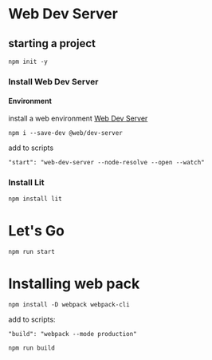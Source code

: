 #  Web Dev Server

## starting a project

```
npm init -y
```

### Install Web Dev Server


#### Environment
install a web environment
[Web Dev Server](https://modern-web.dev/docs/dev-server/overview/)

```
npm i --save-dev @web/dev-server
```

add to scripts

```
"start": "web-dev-server --node-resolve --open --watch"
```

### Install Lit

```
npm install lit
```

# Let's Go
```
npm run start
```


# Installing web pack
```
npm install -D webpack webpack-cli
```
add to scripts:
```
"build": "webpack --mode production"
```
```
npm run build
```